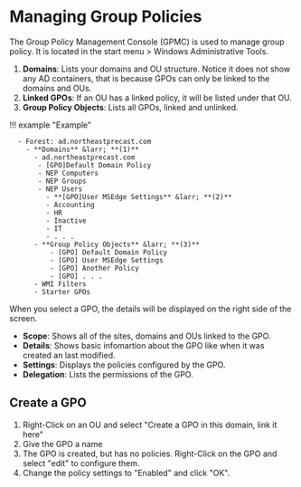 # Managing Group Policies

The Group Policy Management Console (GPMC) is used to manage group policy. It is located in the start menu > Windows Administrative Tools.

1. **Domains**: Lists your domains and OU structure. Notice it does not show any AD containers, that is because GPOs can only be linked to the domains and OUs.
2. **Linked GPOs**: If an OU has a linked policy, it will be listed under that OU.
3. **Group Policy Objects**: Lists all GPOs, linked and unlinked.

!!! example "Example"

      - Forest: ad.northeastprecast.com
        - **Domains** &larr; **(1)**
          - ad.northeastprecast.com
           - [GPO]Default Domain Policy
           - NEP Computers
           - NEP Groups
           - NEP Users
             - **[GPO]User MSEdge Settings** &larr; **(2)**
             - Accounting
             - HR
             - Inactive
             - IT
             - . . .
          - **Group Policy Objects** &larr; **(3)**
              - [GPO] Default Domain Policy
              - [GPO] User MSEdge Settings
              - [GPO] Another Policy
              - [GPO] . . .
          - WMI Filters
          - Starter GPOs

When you select a GPO, the details will be displayed on the right side of the screen.

- **Scope**: Shows all of the sites, domains and OUs linked to the GPO.
- **Details**: Shows basic infomartion about the GPO like when it was created an last modified.
- **Settings**: Displays the policies configured by the GPO.
- **Delegation**: Lists the permissions of the GPO.

## Create a GPO

1. Right-Click on an OU and select "Create a GPO in this domain, link it here"
2. Give the GPO a name
3. The GPO is created, but has no policies. Right-Click on the GPO and select "edit" to configure them.
4. Change the policy settings to "Enabled" and click "OK".